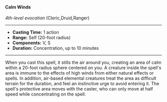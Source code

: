 #### Calm Winds
*4th-level evocation* (Cleric,Druid,Ranger)
___
- **Casting Time:** 1 action
- **Range:** Self (20-foot radius)
- **Components:** V, S
- **Duration:** Concentration, up to 10 minutes
---
When you cast this spell, it stills the air around you,
creating an area of calm within a 20-foot radius
sphere centered on you. A creature inside the spell's
area is immune to the effects of high winds from
either natural effects or spells. In addition, air-based
elemental creatures treat the area as difficult terrain
for the duration, and feel an instinctive urge to
avoid entering it.
The spell's protective area moves with the caster,
who can only move at half speed while
concentrating on the spell.
